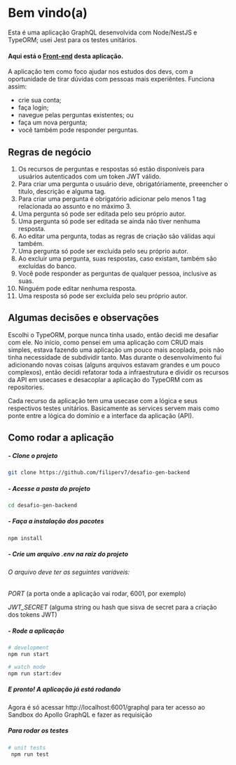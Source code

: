 # Bem vindo(a)
Esta é uma aplicação GraphQL desenvolvida com Node/NestJS e TypeORM; usei Jest para os testes unitários.

#### Aqui está o [Front-end](https://github.com/filiperv7/desafio-gen-frontend) desta aplicação.

A aplicação tem como foco ajudar nos estudos dos devs, com a oportunidade de tirar dúvidas com pessoas mais experiêntes. Funciona assim:
- crie sua conta;
- faça login;
- navegue pelas perguntas existentes; ou
- faça um nova pergunta;
- você também pode responder perguntas.

## Regras de negócio
1. Os recursos de perguntas e respostas só estão disponíveis para usuários autenticados com um token JWT válido.
2. Para criar uma pergunta o usuário deve, obrigatóriamente, preeencher o titulo, descrição e alguma tag.
3. Para criar uma pergunta é obrigatório adicionar pelo menos 1 tag relacionada ao assunto e no máximo 3.
4. Uma pergunta só pode ser editada pelo seu próprio autor.
5. Uma pergunta só pode ser editada se ainda não tiver nenhuma resposta.
6. Ao editar uma pergunta, todas as regras de criação são válidas aqui também.
7. Uma pergunta só pode ser excluída pelo seu próprio autor.
8. Ao excluir uma pergunta, suas respostas, caso existam, também são excluídas do banco.
9. Você pode responder as perguntas de qualquer pessoa, inclusive as suas.
10. Ninguém pode editar nenhuma resposta.
11. Uma resposta só pode ser excluída pelo seu próprio autor.

## Algumas decisões e observações
Escolhi o TypeORM, porque nunca tinha usado, então decidi me desafiar com ele.
No início, como pensei em uma aplicação com CRUD mais simples, estava fazendo uma aplicação um pouco mais acoplada, pois não tinha necessidade de subdividir tanto. Mas durante o desenvolvimento fui adicionando novas coisas (alguns arquivos estavam grandes e um pouco complexos), então decidi refatorar toda a infraestrutura e dividir os recursos da API em usecases e desacoplar a aplicação do TypeORM com as repositories.

Cada recurso da aplicação tem uma usecase com a lógica e seus respectivos testes unitários. Basicamente as services servem mais como ponte entre a lógica do domínio e a interface da aplicação (API).

## Como rodar a aplicação

##### - Clone o projeto
```bash
git clone https://github.com/filiperv7/desafio-gen-backend
```

##### - Acesse a pasta do projeto
```bash
cd desafio-gen-backend
```

##### - Faça a instalação dos pacotes

```bash
npm install
```

##### - Crie um arquivo .env na raiz do projeto
###### O arquivo deve ter as seguintes variáveis:

_PORT_ (a porta onde a aplicação vai rodar, 6001, por exemplo)

_JWT_SECRET_ (alguma string ou hash que sisva de secret para a criação dos tokens JWT)

##### - Rode a aplicação

```bash
# development
npm run start

# watch mode
npm run start:dev
```

##### E pronto! A aplicação já está rodando
Agora é só acessar http://localhost:6001/graphql para ter acesso ao Sandbox do Apollo GraphQL e fazer as requisição

##### Para rodar os testes

```bash
# unit tests
 npm run test
```

